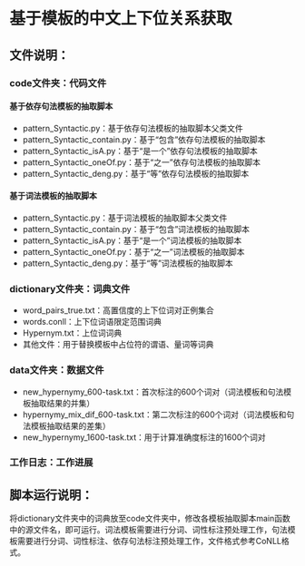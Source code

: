 # 基于模板的中文上下位关系获取

## 文件说明：

### code文件夹：代码文件

#### 基于依存句法模板的抽取脚本
* pattern_Syntactic.py：基于依存句法模板的抽取脚本父类文件
* pattern_Syntactic_contain.py：基于“包含”依存句法模板的抽取脚本
* pattern_Syntactic_isA.py：基于“是一个”依存句法模板的抽取脚本
* pattern_Syntactic_oneOf.py：基于“之一”依存句法模板的抽取脚本
* pattern_Syntactic_deng.py：基于“等”依存句法模板的抽取脚本
#### 基于词法模板的抽取脚本
* pattern_Syntactic.py：基于词法模板的抽取脚本父类文件
* pattern_Syntactic_contain.py：基于“包含”词法模板的抽取脚本
* pattern_Syntactic_isA.py：基于“是一个”词法模板的抽取脚本
* pattern_Syntactic_oneOf.py：基于“之一”词法模板的抽取脚本
* pattern_Syntactic_deng.py：基于“等”词法模板的抽取脚本

### dictionary文件夹：词典文件
* word_pairs_true.txt：高置信度的上下位词对正例集合
* words.conll：上下位词语限定范围词典
* Hypernym.txt：上位词词典
* 其他文件：用于替换模板中占位符的谓语、量词等词典

### data文件夹：数据文件
* new_hypernymy_600-task.txt：首次标注的600个词对（词法模板和句法模板抽取结果的并集）
* hypernymy_mix_dif_600-task.txt：第二次标注的600个词对（词法模板和句法模板抽取结果的差集）
* new_hypernymy_1600-task.txt：用于计算准确度标注的1600个词对

### 工作日志：工作进展

## 脚本运行说明：
  将dictionary文件夹中的词典放至code文件夹中，修改各模板抽取脚本main函数中的源文件名，即可运行。词法模板需要进行分词、词性标注预处理工作，句法模板需要进行分词、词性标注、依存句法标注预处理工作，文件格式参考CoNLL格式。
